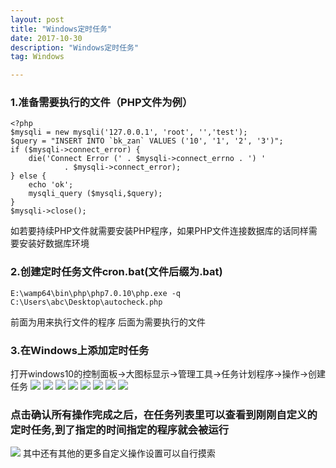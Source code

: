 ```yaml
---
layout: post
title: "Windows定时任务"
date: 2017-10-30
description: "Windows定时任务"
tag: Windows

---
```

### 1.准备需要执行的文件（PHP文件为例）
```
<?php 
$mysqli = new mysqli('127.0.0.1', 'root', '','test');
$query = "INSERT INTO `bk_zan` VALUES ('10', '1', '2', '3')";
if ($mysqli->connect_error) {
 	die('Connect Error (' . $mysqli->connect_errno . ') '
            . $mysqli->connect_error);
} else {
	echo 'ok';
	mysqli_query ($mysqli,$query);
}
$mysqli->close();
```
如若要持续PHP文件就需要安装PHP程序，如果PHP文件连接数据库的话同样需要安装好数据库环境
### 2.创建定时任务文件cron.bat(文件后缀为.bat)
```
E:\wamp64\bin\php\php7.0.10\php.exe -q C:\Users\abc\Desktop\autocheck.php
```
前面为用来执行文件的程序 后面为需要执行的文件
### 3.在Windows上添加定时任务
打开windows10的控制面板->大图标显示->管理工具->任务计划程序->操作->创建任务
![](/images/posts/Windows/kongzhimianban.jpg)
![](/images/posts/Windows/renwujihua.jpg)
![](/images/posts/Windows/tianjiarenwu.jpg)
![](/images/posts/Windows/tianjiamignzi.jpg)
![](/images/posts/Windows/tianjiashijian1.jpg)
![](/images/posts/Windows/tianjiashijian2.jpg)
![](/images/posts/Windows/tianjiacaozuo1.jpg)
![](/images/posts/Windows/tianjiacaozuo2.jpg)
### 点击确认所有操作完成之后，在任务列表里可以查看到刚刚自定义的定时任务,到了指定的时间指定的程序就会被运行
![](/images/posts/Windows/renwuliebiao.jpg)
其中还有其他的更多自定义操作设置可以自行摸索